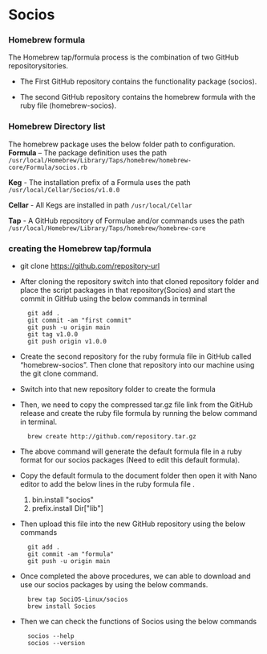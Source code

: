 # Socios
### Homebrew formula
The Homebrew tap/formula process is the combination of two GitHub repositorysitories. 

 - The First GitHub repository contains the functionality package (socios).

 - The second GitHub repository contains the homebrew formula with the ruby file (homebrew-socios).

### Homebrew Directory list
The homebrew package uses the below folder path to configuration.  
**Formula** – The package definition uses the path
`/usr/local/Homebrew/Library/Taps/homebrew/homebrew-core/Formula/socios.rb`

**Keg** - The installation prefix of a Formula uses the path 
`/usr/local/Cellar/Socios/v1.0.0`

**Cellar** - All Kegs are installed in path 
`/usr/local/Cellar`

**Tap** - A GitHub repository of Formulae and/or commands uses the path `/usr/local/Homebrew/Library/Taps/homebrew/homebrew-core`

### creating the Homebrew tap/formula
- git clone https://github.com/repository-url

- After cloning the repository switch into that cloned repository folder and place the script packages in that repository(Socios) and start the commit in GitHub using the below commands in terminal

        git add .
        git commit -am "first commit"
        git push -u origin main
        git tag v1.0.0
        git push origin v1.0.0

- Create the second repository for the ruby formula file in GitHub called “homebrew-socios”. Then clone that repository into our machine using the git clone command.
- Switch into that new repository folder to create the formula 
- Then, we need to copy the compressed tar.gz file link from the GitHub release and create the ruby file formula by running the below command in terminal.

        brew create http://github.com/repository.tar.gz

- The above command will generate the default formula file in a ruby format for our socios packages (Need to edit this default formula).
- Copy the default formula to the document folder then open it with Nano editor to add the below lines in the ruby formula file .
    1. bin.install "socios"
    2. prefix.install Dir["lib"]

- Then upload this file into the new GitHub repository using the below commands

        git add .
        git commit -am "formula"
        git push -u origin main
		
- Once completed the above procedures, we can able to download and use our socios packages by using the below commands.

        brew tap SociOS-Linux/socios
        brew install Socios
		
- Then we can check the functions of Socios using the below commands

        socios --help
        socios --version

